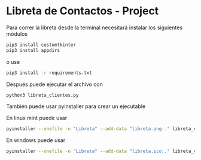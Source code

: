 # Libreta de Contactos - Project

Para correr la libreta desde la terminal
necesitará instalar los siguientes módulos

```sh
pip3 install customtkinter
pip3 install appdirs

```
o use 
```sh
pip3 install -r requirements.txt
```
Después puede ejecutar el archivo con
```sh
python3 libreta_clientes.py
```

También puede usar pyinstaller para crear un ejecutable

En linux mint puede usar
```sh
pyinstaller --onefile -n "Libreta" --add-data "libreta.png:." libreta_clientes.py
```

En windows puede usar
```sh
pyinstaller --onefile -n "Libreta" --add-data "libreta.ico;." libreta_clientes.py
```
